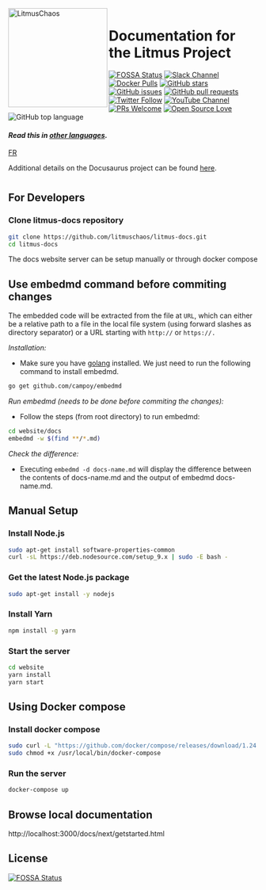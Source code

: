 <img alt="LitmusChaos" src="https://avatars.githubusercontent.com/u/49853472?s=200&v=4" width="200" align="left">

# Documentation for the Litmus Project

[![FOSSA Status](https://app.fossa.com/api/projects/git%2Bgithub.com%2Flitmuschaos%2Flitmus-docs.svg?type=shield)](https://app.fossa.com/projects/git%2Bgithub.com%2Flitmuschaos%2Flitmus-docs?ref=badge_shield)
[![Slack Channel](https://img.shields.io/badge/Slack-Join-purple)](https://slack.litmuschaos.io)
[![Docker Pulls](https://img.shields.io/docker/pulls/litmuschaos/ansible-runner.svg)](https://hub.docker.com/r/litmuschaos/ansible-runner)
[![GitHub stars](https://img.shields.io/github/stars/litmuschaos/litmus-docs?style=social)](https://github.com/litmuschaos/litmus-docs/stargazers)
[![GitHub issues](https://img.shields.io/github/issues/litmuschaos/litmus-docs)](https://github.com/litmuschaos/litmus-docs/issues)
[![GitHub pull requests](https://img.shields.io/github/issues-pr/litmuschaos/litmus-docs?logo=git)](https://github.com/litmuschaos/litmus-docs/pulls)
[![Twitter Follow](https://img.shields.io/twitter/follow/litmuschaos?style=social)](https://twitter.com/LitmusChaos)
[![YouTube Channel](https://img.shields.io/badge/YouTube-Subscribe-red)](https://www.youtube.com/channel/UCa57PMqmz_j0wnteRa9nCaw)
[![PRs Welcome](https://img.shields.io/badge/PRs-welcome-brightgreen.svg?style=flat&logo=github)](https://github.com/litmuschaos/litmus-docs/pulls)
[![Open Source Love](https://badges.frapsoft.com/os/v2/open-source.svg?v=103)](https://github.com/litmuschaos/litmus-docs)
![GitHub top language](https://img.shields.io/github/languages/top/litmuschaos/litmus-docs)

#### _Read this in [other languages](translations/TRANSLATIONS.md)._

[FR](translations/README-fr.md)

Additional details on the Docusaurus project can be found [here](https://docusaurus.io/docs/en/installation.html).

#

## For Developers

### Clone litmus-docs repository

```bash
git clone https://github.com/litmuschaos/litmus-docs.git
cd litmus-docs
```

The docs website server can be setup manually or through docker compose

## Use embedmd command before commiting changes

The embedded code will be extracted from the file at `URL`, which can either be a relative path to a file in the local file system (using forward slashes as directory separator) or a URL starting with `http://` or `https://.`

_Installation:_

- Make sure you have [golang](https://github.com/golang/go) installed. We just need to run the following command to install embedmd.

```bash
go get github.com/campoy/embedmd
```

_Run embedmd (needs to be done before commiting the changes):_

- Follow the steps (from root directory) to run embedmd:

```bash
cd website/docs
embedmd -w $(find **/*.md)
```

_Check the difference:_

- Executing `embedmd -d docs-name.md` will display the difference between the contents of docs-name.md and the output of embedmd docs-name.md.

## Manual Setup

### Install Node.js

```bash
sudo apt-get install software-properties-common
curl -sL https://deb.nodesource.com/setup_9.x | sudo -E bash -
```

### Get the latest Node.js package

```bash
sudo apt-get install -y nodejs
```

### Install Yarn

```bash
npm install -g yarn
```

### Start the server

```bash
cd website
yarn install
yarn start
```

## Using Docker compose

### Install docker compose

```bash
sudo curl -L "https://github.com/docker/compose/releases/download/1.24.1/docker-compose-$(uname -s)-$(uname -m)" -o /usr/local/bin/docker-compose
sudo chmod +x /usr/local/bin/docker-compose
```

### Run the server

```bash
docker-compose up
```

## Browse local documentation

http://localhost:3000/docs/next/getstarted.html

## License

[![FOSSA Status](https://app.fossa.com/api/projects/git%2Bgithub.com%2Flitmuschaos%2Flitmus-docs.svg?type=large)](https://app.fossa.com/projects/git%2Bgithub.com%2Flitmuschaos%2Flitmus-docs?ref=badge_large)
